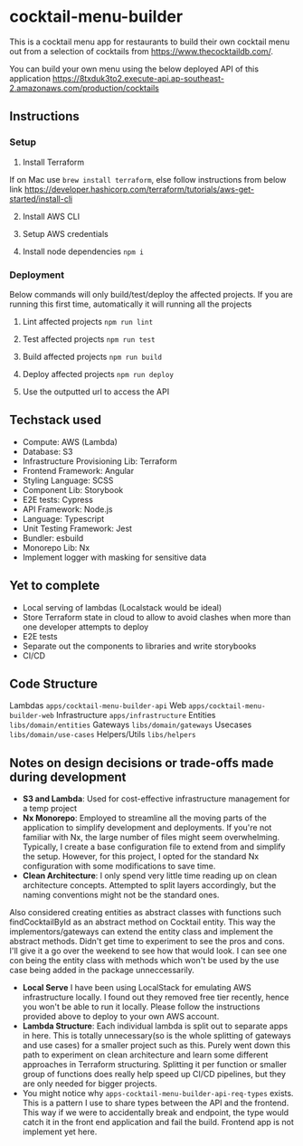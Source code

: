 # cocktail-menu-builder

This is a cocktail menu app for restaurants to build their own cocktail menu out from a selection of cocktails from https://www.thecocktaildb.com/.

You can build your own menu using the below deployed API of this application
https://8txduk3to2.execute-api.ap-southeast-2.amazonaws.com/production/cocktails

## Instructions

### Setup

1. Install Terraform

If on Mac use `brew install terraform`, else follow instructions from below link
https://developer.hashicorp.com/terraform/tutorials/aws-get-started/install-cli

2. Install AWS CLI

3. Setup AWS credentials

4. Install node dependencies `npm i`

### Deployment

Below commands will only build/test/deploy the affected projects. If you are running this first time, automatically it will running all the projects

1. Lint affected projects
   `npm run lint`

2. Test affected projects
   `npm run test`

3. Build affected projects
   `npm run build`

4. Deploy affected projects
   `npm run deploy`

5. Use the outputted url to access the API

## Techstack used

- Compute: AWS (Lambda)
- Database: S3
- Infrastructure Provisioning Lib: Terraform
- Frontend Framework: Angular
- Styling Language: SCSS
- Component Lib: Storybook
- E2E tests: Cypress
- API Framework: Node.js
- Language: Typescript
- Unit Testing Framework: Jest
- Bundler: esbuild
- Monorepo Lib: Nx
- Implement logger with masking for sensitive data

## Yet to complete

- Local serving of lambdas (Localstack would be ideal)
- Store Terraform state in cloud to allow to avoid clashes when more than one developer attempts to deploy
- E2E tests
- Separate out the components to libraries and write storybooks
- CI/CD

## Code Structure

Lambdas `apps/cocktail-menu-builder-api`
Web `apps/cocktail-menu-builder-web`
Infrastructure `apps/infrastructure`
Entities `libs/domain/entities`
Gateways `libs/domain/gateways`
Usecases `libs/domain/use-cases`
Helpers/Utils `libs/helpers`

## Notes on design decisions or trade-offs made during development
-  **S3 and Lambda**:  Used for cost-effective infrastructure management for a temp project
-  **Nx Monorepo**: Employed to streamline all the moving parts of the application to simplify development and deployments. If you're not familiar with Nx, the large number of files might seem overwhelming. Typically, I create a base configuration file to extend from and simplify the setup. However, for this project, I opted for the standard Nx configuration with some modifications to save time.
- **Clean Architecture**: I only spend very little time reading up on clean architecture concepts. Attempted to split layers accordingly, but the naming conventions might not be the standard ones.

Also considered creating entities as abstract classes with functions such findCocktailById as an abstract method on Cocktail entity. This way the implementors/gateways can extend the entity class and implement the abstract methods. Didn't get time to experiment to see the pros and cons. I'll give it a go over the weekend to see how that would look. I can see one con being the entity class with methods which won't be used by the use case being added in the package unneccessarily.

- **Local Serve** I have been using LocalStack for emulating AWS infrastructure locally. I found out they removed free tier recently, hence you won't be able to run it locally. Please follow the instructions provided above to deploy to your own AWS account.
- **Lambda Structure**: Each individual lambda is split out to separate apps in here. This is totally unnecessary(so is the whole splitting of gateways and use cases) for a smaller project such as this. Purely went down this path to experiment on clean architecture and learn some different approaches in Terraform structuring. 
Splitting it per function or smaller group of functions does really help speed up CI/CD pipelines, but they are only needed for bigger projects.
- You might notice why `apps-cocktail-menu-builder-api-req-types` exists. This is a pattern I use to share types between the API and the frontend. This way if we were to accidentally break and endpoint, the type would catch it in the front end application and fail the build. Frontend app is not implement yet here.